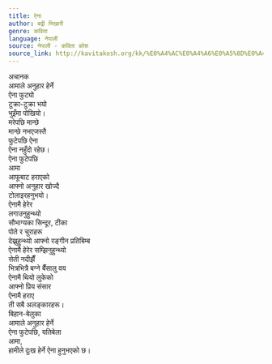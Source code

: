```yaml
---
title: ऐना
author: बद्री भिखारी
genre: कविता
language: नेपाली
source: नेपाली - कविता कोश
source_link: http://kavitakosh.org/kk/%E0%A4%AC%E0%A4%A6%E0%A5%8D%E0%A4%B0%E0%A5%80_%E0%A4%AD%E0%A4%BF%E0%A4%96%E0%A4%BE%E0%A4%B0%E0%A5%80
---
```


अचानक  
आमाले अनुहार हेर्ने  
ऐना फुट्यो  
टुक्रा-टुक्रा भयो  
भुइँमा पोखियो।  
मरेपछि मान्छे  
मान्छे नभएजस्तै  
फुटेपछि ऐना  
ऐना नहुँदो रहेछ।  
ऐना फुटेपछि  
आमा  
आफूबाट हराएको  
आफ्नो अनुहार खोज्दै  
टोलाइरहनुभयो।  
ऐनामै हेरेर  
लगाउनुहुन्थ्यो  
सौभाग्यका सिन्दूर, टीका  
पोते र चुराहरू  
देख्नुहुन्थ्यो आफ्नो रङ्गीन प्रतिबिम्ब  
ऐनामै हेरेर सम्झिनुहुन्थ्यो  
सेती नदीझैँ  
भित्रभित्रै बग्ने बैँसालु वय  
ऐनामै थियो लुकेको  
आफ्नो प्रिय संसार  
ऐनामै हराए  
ती सबै अलङ्कारहरू।  
बिहान-बेलुका  
आमाले अनुहार हेर्ने  
ऐना फुटेपछि, यतिबेला  
आमा,  
हामीले दुःख हेर्ने ऐना हुनुभएको छ।
